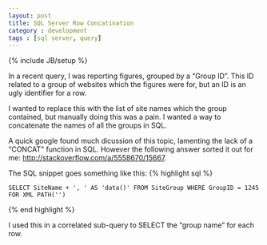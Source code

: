 ```yaml
---
layout: post
title: SQL Server Row Concatination
category : development
tags : [sql server, query]
---
```

{% include JB/setup %}

In a recent query, I was reporting figures, grouped by a “Group ID”. This ID related to a group of websites which the figures were for, but an ID is an ugly identifier for a row.

I wanted to replace this with the list of site names which the group contained, but manually doing this was a pain. I wanted a way to concatenate the names of all the groups in SQL.

A quick google found much dicussion of this topic, lamenting the lack of a “CONCAT” function in SQL. However the following answer sorted it out for me: http://stackoverflow.com/a/5558670/15667.

The SQL snippet goes something like this:
{% highlight sql %}

    SELECT SiteName + ', ' AS 'data()' FROM SiteGroup WHERE GroupID = 1245 FOR XML PATH('') 

{% end highlight %}

I used this in a correlated sub-query to SELECT the “group name” for each row.
